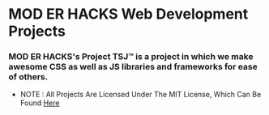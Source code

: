 # MOD ER HACKS Web Development Projects

### MOD ER HACKS's Project TSJ™ is a project in which we make awesome CSS as well as JS libraries and frameworks for ease of others.

- NOTE : All Projects Are Licensed Under The MIT License, Which Can Be Found [Here](https://github.com/MODERHACKS/moderhacks.github.io/blob/master/LICENSE.md)
